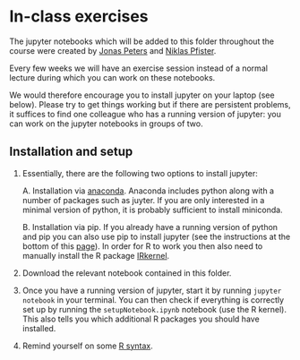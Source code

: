 
# In-class exercises

The jupyter notebooks which will be added to this folder throughout the course 
were created by [Jonas Peters](http://web.math.ku.dk/~peters/index.html) and [Niklas Pfister](https://stat.ethz.ch/~pfisteni/).

Every few weeks we will have an exercise session instead of a normal lecture
during which you can work on these notebooks.

We would therefore encourage you to install jupyter on your laptop (see below). Please try to get things working but if there are persistent problems, it suffices to find one colleague who has a running version of jupyter: you can work on the jupyter notebooks in groups of two.

## Installation and setup

1. Essentially, there are the following two options to install jupyter:

    A. Installation via [anaconda](https://www.anaconda.com/distribution/). 
    Anaconda includes python along with a number of packages such as juyter. If you are only interested in a minimal version of python, it is probably sufficient to install miniconda.
    
    B. Installation via pip. If you already have a running version of python and pip you can also use pip to install jupyter (see the instructions at the bottom of this [page](http://jupyter.readthedocs.io/en/latest/install.html)). In order for R to work you then also need to manually install the R package [IRkernel](https://github.com/IRkernel/IRkernel/blob/master/README.md).

2. Download the relevant notebook contained in this folder.

3. Once you have a running version of jupyter, start it by running
`jupyter notebook` in your terminal. You can then check if everything is correctly set up by running the `setupNotebook.ipynb` notebook (use the R kernel). This also tells you which additional R packages you should have installed. 

4. Remind yourself on some [R syntax](http://github.com/rstudio/cheatsheets/raw/master/source/pdfs/base-r.pdf).

